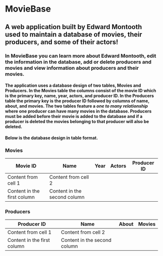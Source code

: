 # MovieBase
## A web application built by Edward Montooth used to maintain a database of movies, their producers, and some of their actors!
### In MovieBase you can learn more about Edward Montooth, edit the information in the database, add or delete producers and movies and view information about producers and their movies. 
#### The application uses a database design of two tables, Movies and Producers. In the Movies table the columns consist of the movie ID which is the primary key, name, year, actors, and producer ID. In the Producers table the primary key is the producer ID followed by columns of name, about, and movies. The two tables feature a *one to many relationship* where one producer can have many movies in the database. Producers must be added before their movie is added to the database and if a producer is deleted the movies belonging to that producer will also be deleted. 
#### Below is the database design in table format. 

### **Movies**
Movie ID | Name | Year | Actors | Producer ID
------------ | ------------- | ------------- | ------------- | -------------
Content from cell 1 | Content from cell 2
Content in the first column | Content in the second column

### **Producers**
Producer ID | Name | About | Movies 
------------ | ------------- | ------------- | ------------- 
Content from cell 1 | Content from cell 2
Content in the first column | Content in the second column


